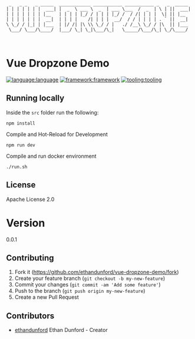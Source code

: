 ```
 _   _ _   _ _____  ____________ ___________ ___________ _   _  _____ 
| | | | | | |  ___| |  _  \ ___ \  _  | ___ \___  /  _  | \ | ||  ___|
| | | | | | | |__   | | | | |_/ / | | | |_/ /  / /| | | |  \| || |__  
| | | | | | |  __|  | | | |    /| | | |  __/  / / | | | | . ` ||  __| 
\ \_/ / |_| | |___  | |/ /| |\ \\ \_/ / |   ./ /__\ \_/ / |\  || |___ 
 \___/ \___/\____/  |___/ \_| \_|\___/\_|   \_____/\___/\_| \_/\____/ 
                                                                      
                                                                      
```
# Vue Dropzone Demo

[![language:language](https://img.shields.io/badge/language-typescript-blue)]()
[![framework:framework](https://img.shields.io/badge/framework-vue-green)]()
[![tooling:tooling](https://img.shields.io/badge/tooling-vite-purple)]()

## Running locally

Inside the `src` folder run the  following:
```
npm install
```
Compile and Hot-Reload for Development
```
npm run dev
```

Compile and run docker environment
```
./run.sh
```
## License

 Apache License 2.0

# Version

0.0.1

## Contributing

1. Fork it (<https://github.com/ethandunford/vue-dropzone-demo/fork>)
2. Create your feature branch (`git checkout -b my-new-feature`)
3. Commit your changes (`git commit -am 'Add some feature'`)
4. Push to the branch (`git push origin my-new-feature`)
5. Create a new Pull Request

## Contributors
- [ethandunford](https://github.com/ethandunford) Ethan Dunford - Creator
